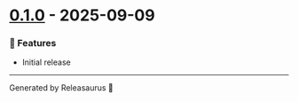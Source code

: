 # [0.1.0](https://github.com/robgonnella/releasaurus/releases/tag/v0.1.0) - 2025-09-09

### 🚀 Features

- Initial release

<!--releasaurus_footer_start-->
---
Generated by Releasaurus 🦕
<!--releasaurus_footer_end-->
